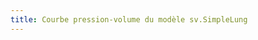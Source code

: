 ```yaml
---
title: Courbe pression-volume du modèle sv.SimpleLung
---
```


<script>

	var lung = new sv.SimpleLung();
	var ventilator = new sv.PVCurve();
	var data = ventilator.ventilate(lung);

	fx = function(d){return d.Palv};
	fy1 = function(d){return d.Vt};


	var graph1 = new gs.quickGraph( null, data.timeData, fx, fy1)
		.setidx("Palv")
		.setidy("Vt");


</script>
